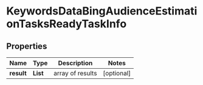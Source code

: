 # KeywordsDataBingAudienceEstimationTasksReadyTaskInfo


## Properties

| Name | Type | Description | Notes |
|------------ | ------------- | ------------- | -------------|
**result** | **List<KeywordsDataBingAudienceEstimationTasksReadyResultInfo>** | array of results |[optional]|